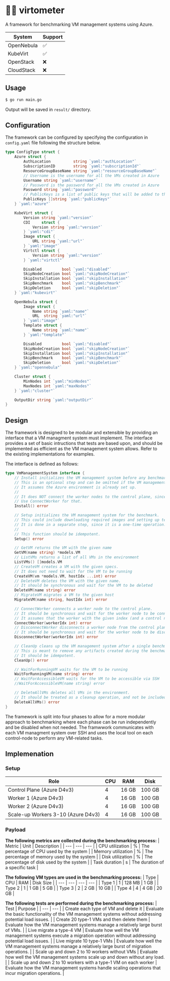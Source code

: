 # 🧑‍💻 virtometer 

A framework for benchmarking VM management systems using Azure.

| System | Support |
| --- | --- |
| OpenNebula | ✅ |
| KubeVirt | ✅ |
| OpenStack | ❌ |
| CloudStack | ❌ |


## Usage

```bash
$ go run main.go
```

Output will be saved in `result/` directory. 

## Configuration
The framework can be configured by specifying the configuration in `config.yaml` file following the structure below.

```go
type ConfigType struct {
	Azure struct {
		AuthLocation          string `yaml:"authLocation"`
		SubscriptionID        string `yaml:"subscriptionId"`
		ResourceGroupBaseName string `yaml:"resourceGroupBaseName"`
		// Username is the username for all the VMs created in Azure
		Username string `yaml:"username"`
		// Password is the password for all the VMs created in Azure
		Password string `yaml:"password"`
		// PublicKeys is a list of public keys that will be added to the VMs
		PublicKeys []string `yaml:"publicKeys"`
	} `yaml:"azure"`

	KubeVirt struct {
		Version string `yaml:"version"`
		CDI     struct {
			Version string `yaml:"version"`
		} `yaml:"cdi"`
		Image struct {
			URL string `yaml:"url"`
		} `yaml:"image"`
		Virtctl struct {
			Version string `yaml:"version"`
		} `yaml:"virtctl"`

		Disabled         bool `yaml:"disabled"`
		SkipNodeCreation bool `yaml:"skipNodeCreation"`
		SkipInstallation bool `yaml:"skipInstallation"`
		SkipBenchmark    bool `yaml:"skipBenchmark"`
		SkipDeletion     bool `yaml:"skipDeletion"`
	} `yaml:"kubevirt"`

	OpenNebula struct {
		Image struct {
			Name string `yaml:"name"`
			URL  string `yaml:"url"`
		} `yaml:"image"`
		Template struct {
			Name string `yaml:"name"`
		} `yaml:"template"`

		Disabled         bool `yaml:"disabled"`
		SkipNodeCreation bool `yaml:"skipNodeCreation"`
		SkipInstallation bool `yaml:"skipInstallation"`
		SkipBenchmark    bool `yaml:"skipBenchmark"`
		SkipDeletion     bool `yaml:"skipDeletion"`
	} `yaml:"opennebula"`

	Cluster struct {
		MinNodes int `yaml:"minNodes"`
		MaxNodes int `yaml:"maxNodes"`
	} `yaml:"cluster"`

	OutputDir string `yaml:"outputDir"`
}

```


## Design
The framework is designed to be modular and extensible by providing an interface that a VM managment system must implement. The interface provides a set of basic intructions that tests are based upon, and should be implemented as efficient as the VM management system allows. Refer to the existing implementations for examples.

The interface is defined as follows:

```go
type VmManagementSystem interface {
	// Install initializes the VM management system before any benchmarks are run.
	// This is an optional step and can be omitted if the VM management system is already installed.
	// It assumes the Azure environment is already set up.
	//
	// It does NOT connect the worker nodes to the control plane, since that is part of a benchmark.
	// Use ConnectWorker for that.
	Install() error

	// Setup initializes the VM management system for the benchmark.
	// This could include downloading required images and setting up templates.
	// It is done in a separate step, since it is a one-time operation.
	//
	// This function should be idempotent.
	Setup() error

	// GetVM returns the VM with the given name
	GetVM(name string) *models.VM
	// ListVMs returns a list of all VMs in the environment
	ListVMs() []models.VM
	// CreateVM creates a VM with the given specs.
	// It does not need to wait for the VM to be running
	CreateVM(vm *models.VM, hostIdx ...int) error
	// DeleteVM deletes the VM with the given name.
	// It should be synchronous and wait for the VM to be deleted
	DeleteVM(name string) error
	// MigrateVM migrates a VM to the given host
	MigrateVM(name string, hostIdx int) error

	// ConnectWorker connects a worker node to the control plane.
	// It should be synchronous and wait for the worker node to be connected.
	// It assumes that the worker with the given index (and a control node) is already installed
	ConnectWorker(workerIdx int) error
	// DisconnectWorker disconnects a worker node from the control plane.
	// It should be synchronous and wait for the worker node to be disconnected.
	DisconnectWorker(workerIdx int) error

	// CleanUp cleans up the VM management system after a single benchmark is run.
	// This is meant to remove any artifacts created during the benchmark.
	// It should be idempotent.
	CleanUp() error

	// WaitForRunningVM waits for the VM to be running
	WaitForRunningVM(name string) error
	// WaitForAccessibleVM waits for the VM to be accessible via SSH
	//WaitForAccessibleVM(name string) error

	// DeleteAllVMs deletes all VMs in the environment.
	// It should be treated as a cleanup operation, and not be included in any benchmarking
	DeleteAllVMs() error
}
```

The framework is split into four phases to allow for a more modular approach to benchmarking where each phase can be run independently and be disabled when not needed. The framwwork communicates with each VM managment system over SSH and uses the local tool on each control-node to perform any VM-related tasks. 

## Implemenation

### Setup
| Role | CPU | RAM | Disk |
| --- | --- | --- | --- |
| Control Plane (Azure D4v3) | 4 | 16 GB | 100 GB |
| Worker 1 (Azure D4v3) | 4 | 16 GB | 100 GB |
| Worker 2 (Azure D4v3) | 4 | 16 GB | 100 GB |
| Scale-up Workers 3-10 (Azure D4v3) | 4 | 16 GB | 100 GB |

### Payload

**The following metrics are collected during the benchmarking process:**
| Metric | Unit | Description |
| --- | --- | --- |
| CPU utilization | % | The percentage of CPU used by the system |
| Memory utilization | % | The percentage of memory used by the system |
| Disk utilization | % | The percentage of disk used by the system |
| Task duration | s | The duration of a specific task |


**The following VM types are used in the benchmarking process:**
| Type | CPU | RAM | Disk Size |
| --- | --- | --- | --- |
| Type 1 | 1 | 128 MB | 1 GB |
| Type 2 | 1 | 1 GB | 5 GB |
| Type 3 | 2 | 2 GB | 10 GB |
| Type 4 | 4 | 4 GB | 20 GB |


**The following tests are performed during the benchmarking process:**
| Test | Purpose |
| --- | --- |
| Create each type of VM and delete it | Evaluate the basic functionality of the VM management systems without addressing potential load issues. |
| Create 20 type-1 VMs and then delete them | Evaluate how the VM management systems manage a relatively large burst of VMs. |
| Live migrate a type-4 VM | Evaluate how well the VM management systems execute a migration operation without addressing potential load issues. |
| Live migrate 10 type-1 VMs | Evaluate how well the VM management systems manage a relatively large burst of migration operations. |
| Scale up and down 2 to 10 workers without VMs | Evaluate how well the VM management systems scale up and down without any load. |
| Scale up and down 2 to 10 workers with a type-1 VM on each worker | Evaluate how the VM management systems handle scaling operations that incur migration operations. |

